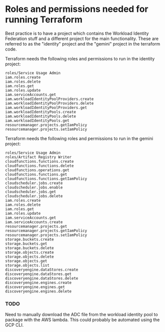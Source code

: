 # Roles and permissions needed for running Terraform
Best practice is to have a project which contains the Workload Identity Federation stuff and a different project for the main functionality.
These are referred to as the "identity" project and the "gemini" project in the terraform code.

Terraform needs the following roles and permissions to run in the identity project:
```
roles/Service Usage Admin
iam.roles.create
iam.roles.delete
iam.roles.get
iam.roles.update
iam.serviceAccounts.get
iam.workloadIdentityPoolProviders.create
iam.workloadIdentityPoolProviders.delete
iam.workloadIdentityPoolProviders.get
iam.workloadIdentityPools.create
iam.workloadIdentityPools.delete
iam.workloadIdentityPools.get
resourcemanager.projects.getIamPolicy
resourcemanager.projects.setIamPolicy
```

Terraform needs the following roles and permissions to run in the gemini project:
```
roles/Service Usage Admin
roles/Artifact Registry Writer
cloudfunctions.functions.create
cloudfunctions.functions.delete
cloudfunctions.operations.get
cloudfunctions.functions.get
cloudfunctions.functions.getIamPolicy
cloudscheduler.jobs.create
cloudscheduler.jobs.enable
cloudscheduler.jobs.get
cloudscheduler.jobs.delete
iam.roles.create
iam.roles.delete
iam.roles.get
iam.roles.update
iam.serviceAccounts.get
iam.serviceAccounts.create
resourcemanager.projects.get
resourcemanager.projects.getIamPolicy
resourcemanager.projects.setIamPolicy
storage.buckets.create
storage.buckets.get
storage.buckets.delete
storage.objects.create
storage.objects.delete
storage.objects.get
storage.objects.list
discoveryengine.dataStores.create
discoveryengine.dataStores.get
discoveryengine.dataStores.delete
discoveryengine.engines.create
discoveryengine.engines.get
discoveryengine.engines.delete
```

### TODO
Need to manually download the ADC file from the workload identity pool to package with the AWS lambda.  This could probably be automated using the GCP CLI.